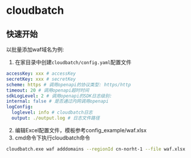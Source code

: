 # cloudbatch

## 快速开始

以批量添加waf域名为例:
1. 在家目录中创建`cloudbatch/config.yaml`配置文件
```yaml
accessKey: xxx # accessKey
secretKey: xxx # secretKey
scheme: https # 调用openapi的协议类型: https/http
timeout: 20 # 调用openapi超时时间
sdkLogLevel: 2 # 调用openapi的SDK日志级别: 
internal: false # 是否通过内网调用openapi
logConfig:
  loglevel: info # cloudbatch日志
  output: ./output.log # 日志文件路径
```
2. 编辑Excel配置文件，模板参考config_example/waf.xlsx
3. cmd命令下执行cloudbatch命令
```bash
cloudbatch.exe waf adddomains --regionId cn-norht-1 --file waf.xlsx
```